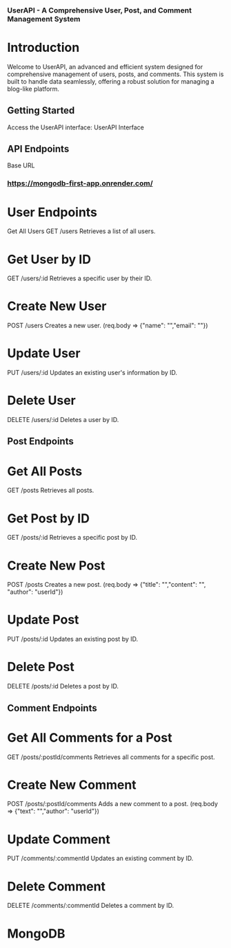 ### UserAPI - A Comprehensive User, Post, and Comment Management System
# Introduction
Welcome to UserAPI, an advanced and efficient system designed for comprehensive management of users, posts, and comments. This system is built to handle data seamlessly, offering a robust solution for managing a blog-like platform.

## Getting Started
Access the UserAPI interface: UserAPI Interface

## API Endpoints
Base URL
### https://mongodb-first-app.onrender.com/

# User Endpoints
Get All Users
GET /users
Retrieves a list of all users.

# Get User by ID
GET /users/:id
Retrieves a specific user by their ID.

# Create New User
POST /users
Creates a new user. (req.body => {"name": "","email": ""})

# Update User
PUT /users/:id
Updates an existing user's information by ID.

# Delete User
DELETE /users/:id
Deletes a user by ID.

## Post Endpoints

# Get All Posts
GET /posts
Retrieves all posts.

# Get Post by ID
GET /posts/:id
Retrieves a specific post by ID.

# Create New Post
POST /posts
Creates a new post. (req.body => {"title": "","content": "", "author": "userId"})

# Update Post
PUT /posts/:id
Updates an existing post by ID.

# Delete Post
DELETE /posts/:id
Deletes a post by ID.

## Comment Endpoints

# Get All Comments for a Post
GET /posts/:postId/comments
Retrieves all comments for a specific post.

# Create New Comment
POST /posts/:postId/comments
Adds a new comment to a post. (req.body => {"text": "","author": "userId"})

# Update Comment
PUT /comments/:commentId
Updates an existing comment by ID.

# Delete Comment
DELETE /comments/:commentId
Deletes a comment by ID.
# MongoDB
